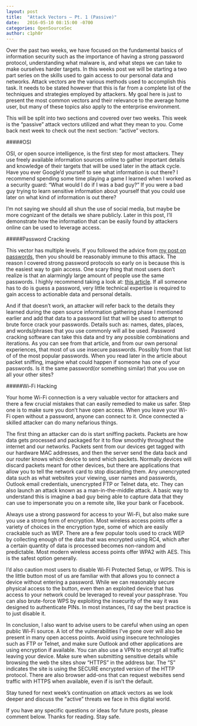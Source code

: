 ```yaml
---
layout: post
title:  "Attack Vectors – Pt. 1 (Passive)"
date:   2016-05-10 08:15:00 -0700
categories: OpenSourceSec
author: c1ph0r
---
```

Over the past two weeks, we have focused on the fundamental basics of information security such as the importance of having a strong password protocol, understanding what malware is, and what steps we can take to make ourselves harder targets. In this weeks post we will be starting a two part series on the skills used to gain access to our personal data and networks. Attack vectors are the various methods used to accomplish this task. It needs to be stated however that this is far from a complete list of the techniques and strategies employed by attackers. My goal here is just to present the most common vectors and their relevance to the average home user, but many of these topics also apply to the enterprise environment.

This will be split into two sections and covered over two weeks. This week is the “passive” attack vectors utilized and what they mean to you. Come back next week to check out the next section: “active” vectors.

#####OSI

OSI, or open source intelligence, is the first step for most attackers. They use freely available information sources online to gather important details and knowledge of their targets that will be used later in the attack cycle. Have you ever Google’d yourself to see what information is out there? I recommend spending some time playing a game I learned when I worked as a security guard: “What would I do if I was a bad guy?” If you were a bad guy trying to learn sensitive information about yourself that you could use later on what kind of information is out there?

I’m not saying we should all shun the use of social media, but maybe be more cognizant of the details we share publicly. Later in this post, I’ll demonstrate how the information that can be easily found by attackers online can be used to leverage access.

#####Password Cracking

This vector has multiple levels. If you followed the advice from [my post on passwords](http://www.shadowlinkit.com/passwords/), then you should be reasonably immune to this attack. The reason I covered strong password protocols so early on is because this is the easiest way to gain access. One scary thing that most users don’t realize is that an alarmingly large amount of people use the same passwords. I highly recommend taking a look at: [this article](http://gizmodo.com/the-25-most-popular-passwords-of-2014-were-all-doomed-1680596951). If all someone has to do is guess a password, very little technical expertise is required to gain access to actionable data and personal details.

And if that doesn’t work, an attacker will refer back to the details they learned during the open source information gathering phase I mentioned earlier and add that data to a password list that will be used to attempt to brute force crack your passwords. Details such as: names, dates, places, and words/phrases that you use commonly will all be used. Password cracking software can take this data and try any possible combinations and iterations. As you can see from that article, and from our own personal experiences, that most of us use insecure passwords. Possibly from that list of of the most popular passwords. When you read later in the article about packet sniffing, imagine what could happen if someone has one of your passwords. Is it the same password(or something similar) that you use on all your other sites?

#####Wi-Fi Hacking

Your home Wi-Fi connection is a very valuable vector for attackers and there a few crucial mistakes that can easily remedied to make us safer. Step one is to make sure you don’t have open access. When you leave your Wi-Fi open without a password, anyone can connect to it. Once connected a skilled attacker can do many nefarious things.

The first thing an attacker can do is start sniffing packets. Packets are how data gets processed and packaged for it to flow smoothly throughout the internet and our networks. Packets sent from our devices get tagged with our hardware MAC addresses, and then the server send the data back and our router knows which device to send which packets. Normally devices will discard packets meant for other devices, but there are applications that allow you to tell the network card to stop discarding them. Any unencrypted data such as what websites your viewing, user names and passwords, Outlook email credentials, unencrypted FTP or Telnet data, etc. They can also launch an attack known as a man-in-the-middle attack. A basic way to understand this is imagine a bad guy being able to capture data that they can use to impersonate you on a remote site, like your bank or Facebook.

Always use a strong password for access to your Wi-Fi, but also make sure you use a strong form of encryption. Most wireless access points offer a variety of choices in the encryption type, some of which are easily crackable such as WEP. There are a few popular tools used to crack WEP by collecting enough of the data that was encrypted using RC4, which after a certain quantity of data is processed becomes non-random and predictable.  Most modern wireless access points offer WPA2 with AES. This is the safest option generally.

I’d also caution most users to disable Wi-Fi Protected Setup, or WPS. This is the little button most of us are familiar with that allows you to connect a device without entering a password. While we can reasonably secure physical access to the button, even then an exploited device that has access to your network could be leveraged to reveal your passphrase. You can also brute-force WPS by exploiting the insecurity of the way it was designed to authenticate PINs. In most instances, I’d say the best practice is to just disable it.

In conclusion, I also want to advise users to be careful when using an open public Wi-Fi source. A lot of the vulnerabilities I’ve gone over will also be present in many open access points. Avoid using insecure technologies such as FTP or Telnet, and make sure Outlook and other applications are using encryption if available. You can also use a VPN to encrypt all traffic leaving your device. Make sure when submitting sensitive details while browsing the web the sites show “HTTPS” in the address bar. The “S” indicates the site is using the SECURE encrypted version of the HTTP protocol. There are also browser add-ons that can request websites send traffic with HTTPS when available, even if is isn’t the default.

 
Stay tuned for next week’s continuation on attack vectors as we look deeper and discuss  the “active” threats we face in this digital world.

If you have any specific questions or ideas for future posts, please comment below. Thanks for reading. Stay safe.

